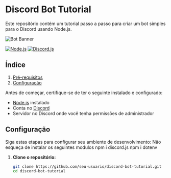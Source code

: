 # Discord Bot Tutorial

Este repositório contém um tutorial passo a passo para criar um bot simples para o Discord usando Node.js.

![Bot Banner](https://i.pinimg.com/564x/95/4e/29/954e2902cf34b4c5147584118dcb635f.jpg)

[![Node.js](https://img.shields.io/badge/node.js-14.17.3-green)](https://nodejs.org/)
[![Discord.js](https://img.shields.io/badge/discord.js-14.0.0-blue)](https://discord.js.org/)

## Índice

1. [Pré-requisitos](#pré-requisitos)
2. [Configuração](#configuração)

Antes de começar, certifique-se de ter o seguinte instalado e configurado:

- [Node.js](https://nodejs.org/) instalado
- Conta no [Discord](https://discord.com/)
- Servidor no Discord onde você tenha permissões de administrador

## Configuração

Siga estas etapas para configurar seu ambiente de desenvolvimento:
Não esqueça de instalar os seguintes modulos
 npm i discord.js
 npm i dotenv


1. **Clone o repositório:**

   ```bash
   git clone https://github.com/seu-usuario/discord-bot-tutorial.git
   cd discord-bot-tutorial
